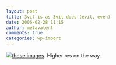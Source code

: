 ```yaml
---
layout: post
title: 3vil is as 3vil does (evil, even)
date: 2006-02-28 11:15
author: metavalent
comments: true
categories: wp-import
---
```

<!--Lead Photo --><a href="https://thru.awebcamdarkly.com/tchotchkes/3vil.is.as.3vil.does.html"><img src="https://web.archive.org/web/*/https://awebcamdarkly.com/">these images</a>.  Higher res on the way.
